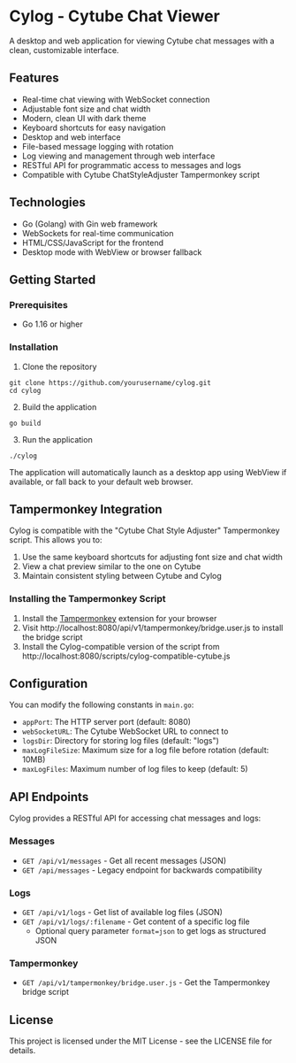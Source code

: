 # Cylog - Cytube Chat Viewer

A desktop and web application for viewing Cytube chat messages with a clean, customizable interface.

## Features

- Real-time chat viewing with WebSocket connection
- Adjustable font size and chat width
- Modern, clean UI with dark theme
- Keyboard shortcuts for easy navigation
- Desktop and web interface
- File-based message logging with rotation
- Log viewing and management through web interface
- RESTful API for programmatic access to messages and logs
- Compatible with Cytube ChatStyleAdjuster Tampermonkey script

## Technologies

- Go (Golang) with Gin web framework
- WebSockets for real-time communication
- HTML/CSS/JavaScript for the frontend
- Desktop mode with WebView or browser fallback

## Getting Started

### Prerequisites

- Go 1.16 or higher

### Installation

1. Clone the repository
```
git clone https://github.com/yourusername/cylog.git
cd cylog
```

2. Build the application
```
go build
```

3. Run the application
```
./cylog
```

The application will automatically launch as a desktop app using WebView if available, or fall back to your default web browser.

## Tampermonkey Integration

Cylog is compatible with the "Cytube Chat Style Adjuster" Tampermonkey script. This allows you to:

1. Use the same keyboard shortcuts for adjusting font size and chat width
2. View a chat preview similar to the one on Cytube
3. Maintain consistent styling between Cytube and Cylog

### Installing the Tampermonkey Script

1. Install the [Tampermonkey](https://www.tampermonkey.net/) extension for your browser
2. Visit http://localhost:8080/api/v1/tampermonkey/bridge.user.js to install the bridge script
3. Install the Cylog-compatible version of the script from http://localhost:8080/scripts/cylog-compatible-cytube.js

## Configuration

You can modify the following constants in `main.go`:

- `appPort`: The HTTP server port (default: 8080)
- `webSocketURL`: The Cytube WebSocket URL to connect to
- `logsDir`: Directory for storing log files (default: "logs")
- `maxLogFileSize`: Maximum size for a log file before rotation (default: 10MB)
- `maxLogFiles`: Maximum number of log files to keep (default: 5)

## API Endpoints

Cylog provides a RESTful API for accessing chat messages and logs:

### Messages

- `GET /api/v1/messages` - Get all recent messages (JSON)
- `GET /api/messages` - Legacy endpoint for backwards compatibility

### Logs

- `GET /api/v1/logs` - Get list of available log files (JSON)
- `GET /api/v1/logs/:filename` - Get content of a specific log file
  - Optional query parameter `format=json` to get logs as structured JSON

### Tampermonkey

- `GET /api/v1/tampermonkey/bridge.user.js` - Get the Tampermonkey bridge script

## License

This project is licensed under the MIT License - see the LICENSE file for details. 